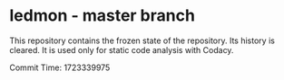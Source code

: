 # ledmon - master branch

This repository contains the frozen state of the repository.
Its history is cleared. It is used only for static code
analysis with Codacy.

Commit Time: 1723339975